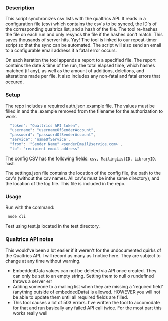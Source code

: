 ### Description ###
This script synchronizes csv lists with the qualtrics API. It reads in a configuration file (csv) 
which contains the csv's to be synced, the ID's of the corresponding qualtrics list, and a hash of the file. The tool
re-hashes the file on each run and only resyncs the file if the hashes don't match. This saves thousands of server hits. Yay!
The tool is linked to our repeat-timer script so that the sync can be automated. The script will also send an email 
to a configurable email address if a fatal error occurs. 

On each iteration the tool appends a report to a specified file. The report contains the date & time of the run, the 
total elapsed time, which hashes matched (if any), as well as the amount of additions, deletions, and alterations made per file.
It also includes any non-fatal and fatal errors that occured.

### Setup ###
The repo includes a required auth.json.example file. The values must be filled in and the .example removed from the filename for the authorization to work.
``` js
  "token": "Qualtrics API token",
  "username": "usernameOfSenderAccount",
  "password": "passwordOfSenderAccount",
  "service": 'nameOfService',
  "from": '"Sender Name" <senderEmail@service.com>',
  "to": "recipient email address"
```

The config CSV has the following fields:
```csv, MailingListID, LibraryID, hash```

The settings.json file contains the location of the config file, the path to the csv's (without the csv names. All csv's must be inthe same directory), 
and the location of the log file. This file is included in the repo.

### Usage ###
Run with the command: 
``` js
 node cli 
 ```
Test using test.js located in the test directory.

### Qualtrics API notes ###
This would've been a lot easier if it weren't for the undocumented quirks of the Qualtrics API. I will record as many as I notice here. They are subject to change at any time without warning.
* EmbeddedData values can not be deleted via API once created. They can only be set to an empty string. Setting them to null o rundefined throws a server err
* Adding someone to a mailing list when they are missing a 'required field' (anything outside of embeddedData) is allowed. HOWEVER you will not be able to update them until all required fields are filled.
* This tool causes a lot of 503 errors. I've written the tool to accomodate for that and run basically any failed API call twice. For the most part this works really well
